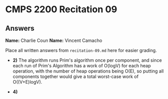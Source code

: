 # CMPS 2200 Recitation 09

## Answers

**Name:** Charlie Coun
**Name:** Vincent Camacho


Place all written answers from `recitation-09.md` here for easier grading.



- **2)** The algorithm runs Prim's algorithm once per component, and since each run of Prim's Algorithm has a work of O(logV) for each heap operation, with the number of heap operations being O(E), so putting all components together would give a total worst-case work of O((V+E)logV).

  
- **4)**

